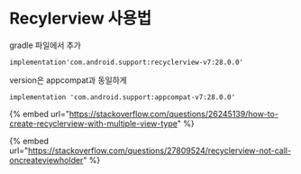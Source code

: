 # Recylerview 사용법

gradle 파일에서 추가

```text
implementation'com.android.support:recyclerview-v7:28.0.0'
```

version은 appcompat과 동일하게

```text
implementation 'com.android.support:appcompat-v7:28.0.0'
```

{% embed url="https://stackoverflow.com/questions/26245139/how-to-create-recyclerview-with-multiple-view-type" %}

{% embed url="https://stackoverflow.com/questions/27809524/recyclerview-not-call-oncreateviewholder" %}



